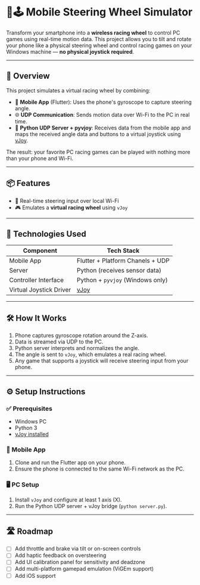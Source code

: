 # 📱🕹️ Mobile Steering Wheel Simulator

Transform your smartphone into a **wireless racing wheel** to control PC games using real-time motion data.
This project allows you to tilt and rotate your phone like a physical steering wheel and control racing games on your Windows machine — **no physical joystick required**.

---

## 🚀 Overview

This project simulates a virtual racing wheel by combining:

* 📲 **Mobile App** (Flutter): Uses the phone's gyroscope to capture steering angle.
* 🌐 **UDP Communication**: Sends motion data over Wi-Fi to the PC in real time.
* 🧠 **Python UDP Server + pyvjoy**: Receives data from the mobile app and maps the received angle data and buttons to a virtual joystick using [vJoy](https://github.com/jshafer817/vJoy).

The result: your favorite PC racing games can be played with nothing more than your phone and Wi-Fi.

---

## 📦 Features

* 📡 Real-time steering input over local Wi-Fi
* 🎮 Emulates a **virtual racing wheel** using `vJoy`

---

## 🧰 Technologies Used

| Component               | Tech Stack                                 |
| ----------------------- | ------------------------------------------ |
| Mobile App              | Flutter + Platform Chanels + UDP           |
| Server                  | Python (receives sensor data)             |
| Controller Interface    | Python + `pyvjoy` (Windows only)           |
| Virtual Joystick Driver | [vJoy](https://github.com/jshafer817/vJoy) |

---

## 🛠️ How It Works

1. Phone captures gyroscope rotation around the Z-axis.
2. Data is streamed via UDP to the PC.
3. Python server interprets and normalizes the angle.
4. The angle is sent to `vJoy`, which emulates a real racing wheel.
5. Any game that supports a joystick will receive steering input from your phone.

---

## ⚙️ Setup Instructions

### ✅ Prerequisites

* Windows PC
* Python 3
* [vJoy installed](https://github.com/jshafer817/vJoy/releases)

### 📲 Mobile App

1. Clone and run the Flutter app on your phone.
2. Ensure the phone is connected to the same Wi-Fi network as the PC.

### 🖥️ PC Setup

1. Install `vJoy` and configure at least 1 axis (X).
2. Run the Python UDP server + vJoy bridge (`python server.py`).

---

## 🛣️ Roadmap

* [ ] Add throttle and brake via tilt or on-screen controls
* [ ] Add haptic feedback on oversteering
* [ ] Add UI calibration panel for sensitivity and deadzone
* [ ] Add multi-platform gamepad emulation (ViGEm support)
* [ ] Add iOS support